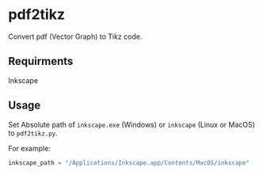 # pdf2tikz
Convert pdf (Vector Graph) to Tikz code.

## Requirments
Inkscape

## Usage
Set Absolute path of `inkscape.exe` (Windows) or `inkscape` (Linux or MacOS) to `pdf2tikz.py`.

For example:
```python
inkscape_path = "/Applications/Inkscape.app/Contents/MacOS/inkscape"
```
